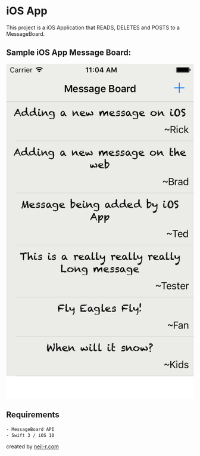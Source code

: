# iOS App

This project is a iOS Application that READS, DELETES and POSTS to a MessageBoard.

## Sample iOS App Message Board:
![iOS Message Board](https://github.com/r-neil/MessageBoard/blob/master/git-assets/MessageBoard-iOS.png)


## Requirements
	- MessageBoard API
	- Swift 3 / iOS 10

created by [neil-r.com](http://www.neil-r.com) 